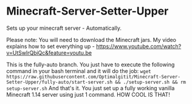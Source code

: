 # Minecraft-Server-Setter-Upper
Sets up your minecraft server - Automatically.

Please note: You will need to download the Minecraft jars.
My video explains how to set everything up - https://www.youtube.com/watch?v=UtSwlrQbiQc&feature=youtu.be

This is the fully-auto branch. You just have to execute the following command in your bash terminal and it will do the job:
`wget https://raw.githubusercontent.com/Optimalgitit/Minecraft-Server-Setter-Upper/fully-auto/start-server.sh && ./setup-server.sh && rm setup-server.sh`
And that's it. You just set up a fully working vanilla Minecraft 1.14 server using just 1 command. HOW COOL IS THAT!
